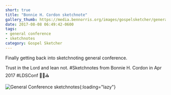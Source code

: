 ```yaml
---
short: true
title: "Bonnie H. Cordon sketchnote"
gallery_thumb: https://media.bennorris.org/images/gospelsketcher/general-conference/apr-2017/apr-17-0-cordon.jpg
date: 2017-08-08 06:49:42-0600
tags:
- general conference
- sketchnotes
category: Gospel Sketcher
---
```


Finally getting back into sketchnoting general conference.

Trust in the Lord and lean not. #Sketchnotes from Bonnie H. Cordon in Apr 2017 #LDSConf ✍🏼⛪️

![General Conference sketchnotes](https://media.bennorris.org/images/gospelsketcher/general-conference/apr-2017/apr-17-0-cordon.jpg){:loading="lazy"}
